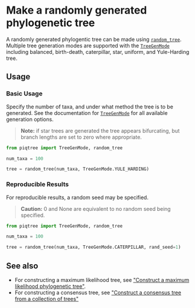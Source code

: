 # Make a randomly generated phylogenetic tree

A randomly generated phylogentic tree can be made using [`random_tree`](../api/tree/random_tree.md#piqtree.random_tree).
Multiple tree generation modes are supported with the [`TreeGenMode`](../api/tree/random_tree.md#piqtree.TreeGenMode) including
balanced, birth-death, caterpillar, star, uniform, and Yule-Harding tree.

## Usage

### Basic Usage

Specify the number of taxa, and under what method the tree is to be generated.
See the documentation for [`TreeGenMode`](../api/tree/random_tree.md#piqtree.TreeGenMode) for all available generation options.

> **Note:** if star trees are generated the tree appears bifurcating, but branch lengths are set to zero where appropriate.

```python
from piqtree import TreeGenMode, random_tree

num_taxa = 100

tree = random_tree(num_taxa, TreeGenMode.YULE_HARDING)
```

### Reproducible Results

For reproducible results, a random seed may be specified.
> **Caution:** 0 and None are equivalent to no random seed being specified.

```python
from piqtree import TreeGenMode, random_tree

num_taxa = 100

tree = random_tree(num_taxa, TreeGenMode.CATERPILLAR, rand_seed=1)
```

## See also

- For constructing a maximum likelihood tree, see ["Construct a maximum likelihood phylogenetic tree"](construct_ml_tree.md).
- For constructing a consensus tree, see ["Construct a consensus tree from a collection of trees"](construct_consensus_tree.md)